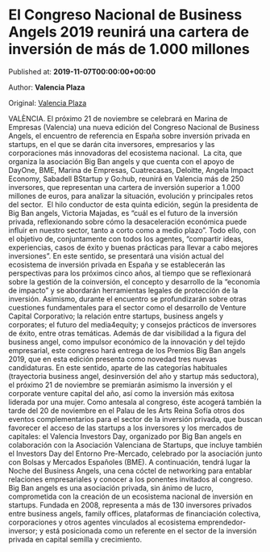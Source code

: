 
# El Congreso Nacional de Business Angels 2019 reunirá una cartera de inversión de más de 1.000 millones

Published at: **2019-11-07T00:00:00+00:00**

Author: **Valencia Plaza**

Original: [Valencia Plaza](https://valenciaplaza.com/el-congreso-nacional-de-business-angels-2019-reunira-una-cartera-de-inversion-de-mas-de-1000-millones)

VALÈNCIA. El próximo 21 de noviembre se celebrará en Marina de Empresas (Valencia) una nueva edición del Congreso Nacional de Business Angels, el encuentro de referencia en España sobre inversión privada en startups, en el que se darán cita inversores, empresarios y las corporaciones más innovadoras del ecosistema nacional. 
La cita, que organiza la asociación Big Ban angels y que cuenta con el apoyo de DayOne, BME, Marina de Empresas, Cuatrecasas, Deloitte, Angela Impact Economy, Sabadell BStartup y Go:hub, reunirá en Valencia más de 250 inversores, que representan una cartera de inversión superior a 1.000 millones de euros, para analizar la situación, evolución y principales retos del sector. 
El hilo conductor de esta quinta edición, según la presidenta de Big Ban angels, Victoria Majadas, es “cuál es el futuro de la inversión privada, reflexionando sobre cómo la desaceleración económica puede influir en nuestro sector, tanto a corto como a medio plazo”. Todo ello, con el objetivo de, conjuntamente con todos los agentes, “compartir ideas, experiencias, casos de éxito y buenas prácticas para llevar a cabo mejores inversiones”.
En este sentido, se presentará una visión actual del ecosistema de inversión privada en España y se establecerán las perspectivas para los próximos cinco años, al tiempo que se reflexionará sobre la gestión de la coinversión, el concepto y desarrollo de la “economía de impacto” y se abordarán herramientas legales de protección de la inversión. Asimismo, durante el encuentro se profundizarán sobre otras cuestiones fundamentales para el sector como el desarrollo de Venture Capital Corporativo; la relación entre startups, business angels y corporates; el futuro del media4equity; y consejos prácticos de inversores de éxito, entre otras temáticas.
Además de dar visibilidad a la figura del business angel, como impulsor económico de la innovación y del tejido empresarial, este congreso hará entrega de los Premios Big Ban angels 2019, que en esta edición presenta como novedad tres nuevas candidaturas. En este sentido, aparte de las categorías habituales (trayectoria business angel, desinversión del año y startup más seductora), el próximo 21 de noviembre se premiarán asimismo la inversión y el corporate venture capital del año, así como la inversión más exitosa liderada por una mujer.
Como antesala al congreso, éste acogerá también la tarde del 20 de noviembre en el Palau de les Arts Reina Sofía otros dos eventos complementarios para el sector de la inversión privada, que buscan favorecer el acceso de las startups a los inversores y los mercados de capitales: el Valencia Investors Day, organizado por Big Ban angels en colaboración con la Asociación Valenciana de Startups, que incluye también el Investors Day del Entorno Pre-Mercado, celebrado por la asociación junto con Bolsas y Mercados Españoles (BME). A continuación, tendrá lugar la Noche del Business Angels, una cena cóctel de networking para entablar relaciones empresariales y conocer a los ponentes invitados al congreso. 
Big Ban angels es una asociación privada, sin ánimo de lucro, comprometida con la creación de un ecosistema nacional de inversión en startups. Fundada en 2008, representa a más de 130 inversores privados entre business angels, family offices, plataformas de financiación colectiva, corporaciones y otros agentes vinculados al ecosistema emprendedor-inversor; y está posicionada como un referente en el sector de la inversión privada en capital semilla y crecimiento. 
